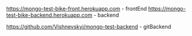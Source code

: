 https://mongo-test-bike-front.herokuapp.com - frontEnd
https://mongo-test-bike-backend.herokuapp.com - backend

https://github.com/Vishnevskyi/mongo-test-backend - gitBackend
